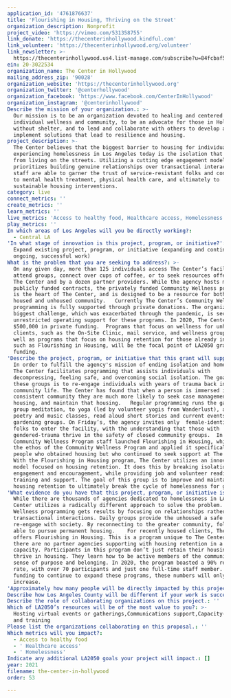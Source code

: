 ```yaml
---
application_id: '4761876637'
title: 'Flourishing in Housing, Thriving on the Street'
organization_description: Nonprofit
project_video: 'https://vimeo.com/531358755'
link_donate: 'https://thecenterinhollywood.kindful.com'
link_volunteer: 'https://thecenterinhollywood.org/volunteer'
link_newsletter: >-
  https://thecenterinhollywood.us4.list-manage.com/subscribe?u=84fcbaf559bb5c3ed731afdcc&id=8e9b8fa26f
ein: 20-3022534
organization_name: The Center in Hollywood
mailing_address_zip: '90028'
organization_website: 'https://thecenterinhollywood.org'
organization_twitter: '@centerhollywood'
organization_facebook: 'https://www.facebook.com/CenterInHollywood'
organization_instagram: '@centerinhollywood'
Describe the mission of your organization.: >-
  Our mission is to be an organization devoted to healing and centered on
  individual wellness and community, to be an advocate for those in Hollywood
  without shelter, and to lead and collaborate with others to develop and
  implement solutions that lead to resilience and housing. 
project_description: >-
  The Center believes that the biggest barrier to housing for individuals
  experiencing homelessness in Los Angeles today is the isolation that comes
  from living on the streets. Utilizing a cutting edge engagement model that
  prioritizes building genuine relationships over transactional interactions,
  staff are able to garner the trust of service-resistant folks and connect them
  to mental health treatment, physical health care, and ultimately to
  sustainable housing interventions.
category: live
connect_metrics: ''
create_metrics: ''
learn_metrics: ''
live_metrics: 'Access to healthy food, Healthcare access, Homelessness'
play_metrics: ''
In which areas of Los Angeles will you be directly working?:
  - Central LA
'In what stage of innovation is this project, program, or initiative?': >-
  Expand existing project, program, or initiative (expanding and continuing
  ongoing, successful work)
What is the problem that you are seeking to address?: >-
  On any given day, more than 125 individuals access The Center’s facility to
  attend groups, connect over cups of coffee, or to seek resources offered by
  The Center and by a dozen partner providers. While the agency hosts multiple
  publicly funded contracts, the privately funded Community Wellness programming
  is the heart of The Center, and is designed to be a resource for both the
  housed and unhoused community.   Currently The Center’s Community Wellness
  programming is fully supported through private donations. The organization's
  biggest challenge, which was exacerbated through the pandemic, is securing
  unrestricted operating support for these programs. In 2020, The Center lost
  $500,000 in private funding.  Programs that focus on wellness for unhoused
  clients, such as the On-Site Clinic, mail service, and wellness groups, as
  well as programs that focus on housing retention for those already in housing,
  such as Flourishing in Housing, will be the focal point of LA2050 grant
  funding. 
'Describe the project, program, or initiative that this grant will support to address the problem identified.': >-
  In order to fulfill the agency's mission of ending isolation and homelessness,
  The Center facilitates programming that assists individuals with
  decompressing, feeling safe, and overcoming social isolation. The goal of
  these groups is to re-engage individuals with years of trauma back into
  community life. The Center has found that when a person is immersed in safe,
  consistent community they are much more likely to seek case management, obtain
  housing, and maintain that housing.   Regular programming runs the gamut from
  group meditation, to yoga (led by volunteer yogis from Wanderlust), art,
  poetry and music classes, read aloud short stories and current events, and
  gardening groups. On Friday’s, the agency invites only  female-identifying
  folks to enter the facility, with the understanding that those with
  gendered-trauma thrive in the safety of closed community groups.  In 2017, the
  Community Wellness Program staff launched Flourishing in Housing, which took
  the ethos of the Community Wellness Program and applied it specifically to
  people who obtained housing but who continued to seek support at The Center.
  With the Flourishing in Housing program, The Center utilizes an innovative
  model focused on housing retention. It does this by breaking isolation through
  engagement and encouragement, while providing job and volunteer readiness
  training and support. The goal of this group is to improve and maintain
  housing retention to ultimately break the cycle of homelessness for good. 
'What evidence do you have that this project, program, or initiative is or will be successful, and how will you define and measure success?': >-
  While there are thousands of agencies dedicated to homelessness in LA, The
  Center utilizes a radically different approach to solve the problem. Community
  Wellness programming gets results by focusing on relationships rather than
  transactional interactions. Daily groups provide the unhoused a safe place to
  re-engage with society. By reconnecting to the greater community, folks are
  able to pursue permanent housing.    For recently housed clients, The Center
  offers Flourishing in Housing. This is a program unique to The Center, as
  there are no partner agencies supporting with housing retention in a similar
  capacity. Participants in this program don’t just retain their housing; they
  thrive in housing. They learn how to be active members of the community with a
  sense of purpose and belonging. In 2020, the program boasted a 90% retention
  rate, with over 70 participants and just one full-time staff member. With
  funding to continue to expand these programs, these numbers will only
  increase.  
'Approximately how many people will be directly impacted by this project, program, or initiative?': '1000'
Describe how Los Angeles County will be different if your work is successful.: "Homelessness is arguably the leading crisis facing Los Angeles today. On any given night, there are 48,000 people living on the street and another 18,000 staying in congregate shelter facilities. Even more concerning is that these numbers are up by 13% from 2019 homeless count data. If this trend continues unbridled, by 2050 there will be upwards of 325,000 individuals experiencing homelessness in Los Angeles.   \tIf The Center is awarded LA2050 grant funding, there will be less than 10,000 people experiencing homelessness in Los Angeles county by 2050. In the long-term, The Center aims to meet this goal by drastically (but sustainably!) scaling-up their unique programming model so that the housing success their clients benefit from can be experienced exponentially throughout Los Angeles. In the short-term, The Center plans to expand Wellness programming to help unhoused clients move towards housing, and to diversify Flourishing in Housing programming to keep housed clients housed. "
Describe the role of collaborating organizations on this project.: ''
Which of LA2050’s resources will be of the most value to you?: >-
  Hosting virtual events or gatherings,Communications support,Capacity-building
  and training
Please list the organizations collaborating on this proposal.: ''
Which metrics will you impact?:
  - Access to healthy food
  - ' Healthcare access'
  - ' Homelessness'
Indicate any additional LA2050 goals your project will impact.: []
year: 2021
filename: the-center-in-hollywood
order: 53

---
```

